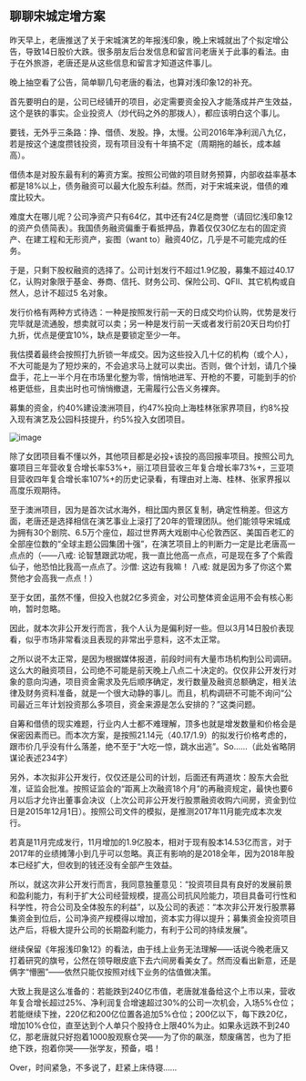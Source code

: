 ## 聊聊宋城定增方案
昨天早上，老唐推送了关于宋城演艺的年报浅印象，晚上宋城就出了个拟定增公告，导致14日股价大跌。很多朋友后台发信息和留言问老唐关于此事的看法。由于在外旅游，老唐还是从这些信息和留言才知道这件事儿。

晚上抽空看了公告，简单聊几句老唐的看法，也算对浅印象12的补充。

首先要明白的是，公司已经铺开的项目，必定需要资金投入才能落成并产生效益，这个是铁的事实。企业投资人（炒代码之外的那拨人），都应该明白这个事儿。

要钱，无外乎三条路：挣、借债、发股。挣，太慢。公司2016年净利润八九亿，若是按这个速度攒钱投资，现有项目没有十年搞不定（周期拖的越长，成本越高）。

借债本是对股东最有利的筹资方案。按照公司做的项目财务预算，内部收益率基本都是18%以上，债务融资可以最大化股东利益。然而，对于宋城来说，借债的难度比较大。

难度大在哪儿呢？公司净资产只有64亿，其中还有24亿是商誉（请回忆浅印象12的资产负债简表）。我国债务融资偏重于看抵押品，靠着仅仅30亿左右的固定资产、在建工程和无形资产，妄图（want to）融资40亿，几乎是不可能完成的任务。

于是，只剩下股权融资的选择了。公司计划发行不超过1.9亿股，募集不超过40.17亿，认购对象限于基金、券商、信托、财务公司、保险公司、QFII、其它机构或自然人，总计不超过5 名对象。

发行价格有两种方式待选：一种是按照发行前一天的日成交均价认购，优势是发行完毕就是流通股，想卖就可以卖；另一种是发行前一天或者发行前20天日均价打九折，优点是便宜10%，缺点是要锁定至少一年。

我估摸着最终会按照打九折锁一年成交。因为这些投入几十亿的机构（或个人），不大可能是为了短炒来的，不会追求马上就可以卖出。否则，做个计划，请几个操盘手，花上一半个月在市场里化整为零，悄悄地进军、开枪的不要，可能到手的价格更低些，且卖出时也可悄悄撤退，无需履行公告义务裸奔。

募集的资金，约40%建设澳洲项目，约47%投向上海桂林张家界项目，约8%投入现有演艺及公园科技提升，约5%投入女团项目。

![image](https://github.com/fengyumozhu/tsf/assets/6201828/01f69f3e-8159-491d-8f21-f80b1f22c08e)

除了女团项目看不懂以外，其他项目都是必投+该投的高回报率项目。按照公司九寨项目三年营收复合增长率53%+，丽江项目营收三年复合增长率73%+，三亚项目营收四年复合增长率107%+的历史记录看，有理由对上海、桂林、张家界报以高度乐观期待。

至于澳洲项目，因为是首次试水海外，相比国内景区复制，确定性稍差。但这方面，老唐还是选择相信在演艺事业上滚打了20年的管理团队。他们能领导宋城成为拥有30个剧院、6.5万个座位，超过世界两大戏剧中心伦敦西区、美国百老汇的全部座位数的“全球主题公园集团十强”，在演艺项目上的判断力一定是比老唐高一点点的（——八戒: 论智慧跟武功呢，我一直比他高一点点，可是现在多了个紫霞仙子，他恐怕比我高一点点了。沙僧: 这边有我嘛！ 八戒: 就是因为多了你这个累赘他才会高我一点点！）

至于女团，虽然不懂，但投入也就2亿多资金，对公司整体资金运用不会有核心影响，暂时忽略。

因此，就本次非公开发行而言，我个人认为是偏利好一些。但以3月14日股价表现看，似乎市场非常看淡且表现的非常出乎意料，这不太正常。

之所以说不太正常，是因为根据媒体报道，前段时间有大量市场机构到公司调研。这么大的融资项目，公司绝不可能是前天晚上八点二十决定的。仅仅非公开发行对象的意向沟通，项目资金需求及先后顺序确定，发行数量及融资总额确定，相关法律及财务资料准备，就是一个很大动静的事儿。而且，机构调研不可能不询问“公司最近三年计划投资那么多项目，资金来源是怎么安排的？”这类问题。

自筹和借债的现实难题，行业内人士都不难理解，顶多也就是增发数量和价格会是保密因素而已。而本次方案，是按照21.14元（40.17/1.9）的拟发行价格考虑的，跟市价几乎没有什么落差，绝不至于“大吃一惊，跳水出逃”。So……（此处省略阴谋论表述234字）

另外，本次拟非公开发行，仅仅还是公司的计划，后面还有两道坎：股东大会批准，证监会批准。按照证监会的“距离上次融资18个月”的再融资规定，最快也要6月以后才允许出董事会决议（上次公司非公开发行股票融资收购六间房，资金到位日是2015年12月1日）。按照公司文件的模拟，是推测2017年11月能完成本次发行。

若真是11月完成发行，11月增加的1.9亿股本，相对于现有股本14.53亿而言，对于2017年的业绩摊薄小到几乎可以忽略。真正有影响的是2018全年，因为2018年股本已经扩大，但收到的钱还没有全部产生效益。

所以，就这次非公开发行而言，我同意独董意见：“投资项目具有良好的发展前景和盈利能力，有利于扩大公司经营规模，提高公司抗风险能力，项目具备可行性和科学性，符合公司及全体股东的利益”，以及公司的表述：“本次非公开发行股票募集资金到位后，公司净资产规模得以增加，资本实力得以提升；募集资金投资项目达产后，将极大提升公司的长期盈利能力，有利于公司的持续发展”。

继续保留《年报浅印象12》的看法，由于线上业务无法理解——话说今晚老唐又打着研究的旗号，公然在领导眼皮底下去六间房看美女了。然而没看出新意，还是俩字“懵圈”——依然只能仅按照对线下业务的估值做决策。

大致上我是这么准备的：若能跌到240亿市值，老唐就准备给这个上市以来，营收年复合增长超过25%、净利润复合增速超过30%的公司一次机会，入场5%仓位；若能继续下挫，220亿和200亿位置各追加5%仓位；200亿以下，每下跌20亿，增加10%仓位，直至达到个人单只个股持仓上限40%为止。如果永远跌不到240亿，那老唐就只好抱着1000股观察仓哭——为了你的飙涨，颓废痛苦，也为了拒绝下跌，抱着你哭——张学友，预备，唱！

Over，时间紧急，不多说了，赶紧上床侍寝……
